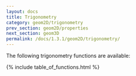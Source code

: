 ```yaml
---
layout: docs
title: Trigonometry
category: geom2D/trigonometry
prev_section: geom2D/properties
next_section: geom3D
permalink: /docs/1.3.1/geom2D/trigonometry/
---
```


The following trigonometry functions are available:

{% include table_of_functions.html %}
